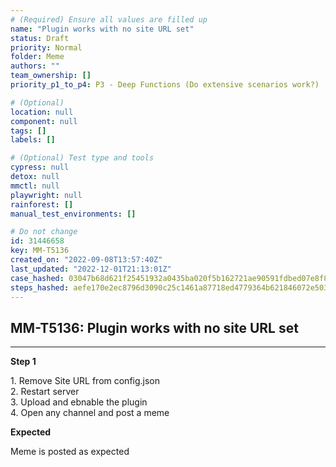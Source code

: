 ```yaml
---
# (Required) Ensure all values are filled up
name: "Plugin works with no site URL set"
status: Draft
priority: Normal
folder: Meme
authors: ""
team_ownership: []
priority_p1_to_p4: P3 - Deep Functions (Do extensive scenarios work?)

# (Optional)
location: null
component: null
tags: []
labels: []

# (Optional) Test type and tools
cypress: null
detox: null
mmctl: null
playwright: null
rainforest: []
manual_test_environments: []

# Do not change
id: 31446658
key: MM-T5136
created_on: "2022-09-08T13:57:40Z"
last_updated: "2022-12-01T21:13:01Z"
case_hashed: 03047b68d621f25451932a0435ba020f5b162721ae90591fdbed07e8f835454526466c6298b423ca0b703b6ff388b4c9
steps_hashed: aefe170e2ec8796d3090c25c1461a87718ed4779364b621846072e503981ecb1c64a24bc41f3566bc7843688ff914b3a
---
```


<!-- (Auto-generated) Based on frontmatter's "key" and "name" -->

## MM-T5136: Plugin works with no site URL set

---

**Step 1**

1\. Remove Site URL from config.json\
2\. Restart server\
3\. Upload and ebnable the plugin\
4\. Open any channel and post a meme

**Expected**

Meme is posted as expected
